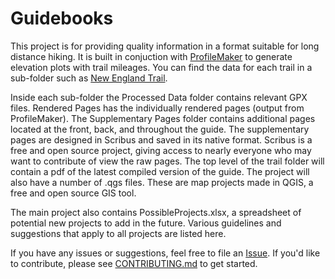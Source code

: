 # Guidebooks

This project is for providing quality information in a format suitable for long distance hiking. It is built in conjuction with [ProfileMaker](https://github.com/nawagers/ProfileMaker) to generate elevation plots with trail mileages. You can find the data for each trail in a sub-folder such as [New England Trail](https://github.com/nawagers/Guidebooks/tree/master/New%20England%20Trail).

Inside each sub-folder the Processed Data folder contains relevant GPX files. Rendered Pages has the individually rendered pages (output from ProfileMaker). The Supplementary Pages folder contains additional pages located at the front, back, and throughout the guide. The supplementary pages are designed in Scribus and saved in its native format. Scribus is a free and open source project, giving access to nearly everyone who may want to contribute of view the raw pages. The top level of the trail folder will contain a pdf of the latest compiled version of the guide. The project will also have a number of .qgs files. These are map projects made in QGIS, a free and open source GIS tool.

The main project also contains PossibleProjects.xlsx, a spreadsheet of potential new projects to add in the future. Various guidelines and suggestions that apply to all projects are listed here.

If you have any issues or suggestions, feel free to file an [Issue](https://github.com/nawagers/Guidebooks/issues). If you'd like to contribute, please see [CONTRIBUTING.md](https://github.com/nawagers/Guidebooks/blob/master/CONTRIBUTING.md) to get started. 
